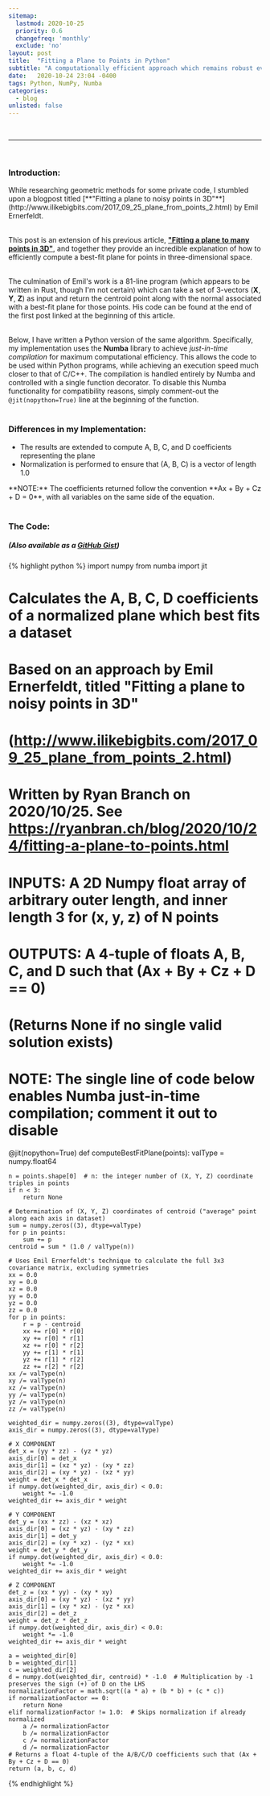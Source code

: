 ```yaml
---
sitemap:
  lastmod: 2020-10-25
  priority: 0.6
  changefreq: 'monthly'
  exclude: 'no'
layout: post
title:  "Fitting a Plane to Points in Python"
subtitle: "A computationally efficient approach which remains robust even with noisy inputs"
date:   2020-10-24 23:04 -0400
tags: Python, NumPy, Numba
categories:
  - blog
unlisted: false
---
```

<br />
<hr />
<br />

<h3><strong>Introduction:</strong></h3>
While researching geometric methods for some private code, I stumbled upon a blogpost titled [**"Fitting a plane to noisy points in 3D"**](http://www.ilikebigbits.com/2017_09_25_plane_from_points_2.html) by Emil Ernerfeldt.
<br />
<br />

This post is an extension of his previous article, [**"Fitting a plane to many points in 3D"**](http://www.ilikebigbits.com/2015_03_04_plane_from_points.html), and together they provide an incredible explanation of how to efficiently compute a best-fit plane for points in three-dimensional space.
<br />
<br />

The culmination of Emil's work is a 81-line program (which appears to be written in Rust, though I'm not certain) which can take a set of 3-vectors (**X**, **Y**, **Z**) as input and return the centroid point along with the normal associated with a best-fit plane for those points. His code can be found at the end of the first post linked at the beginning of this article.
<br />
<br />

Below, I have written a Python version of the same algorithm. Specifically, my implementation uses the **Numba** library to achieve *just-in-time compilation* for maximum computational efficiency. This allows the code to be used within Python programs, while achieving an execution speed much closer to that of C/C++. The compilation is handled entirely by Numba and controlled with a single function decorator. To disable this Numba functionality for compatibility reasons, simply comment-out the `@jit(nopython=True)` line at the beginning of the function.
<br />
<br />

<h3><strong>Differences in my Implementation:</strong></h3>
<ul>
    <li>The results are extended to compute A, B, C, and D coefficients representing the plane</li>
    <li>Normalization is performed to ensure that (A, B, C) is a vector of length 1.0</li>
</ul>
**NOTE:** The coefficients returned follow the convention **Ax + By + Cz + D = 0**, with all variables on the same side of the equation.
<br />
<br />

<h3><strong>The Code:</strong></h3>
<h5>(Also available as a <a href="https://gist.github.com/ryanbranch/8aa3f0768c6cb9268296468d63f8f21c">GitHub Gist</a>)</h5>
{% highlight python %}
import numpy
from numba import jit

# Calculates the A, B, C, D coefficients of a normalized plane which best fits a dataset
# Based on an approach by Emil Ernerfeldt, titled "Fitting a plane to noisy points in 3D"
#   (http://www.ilikebigbits.com/2017_09_25_plane_from_points_2.html)
# Written by Ryan Branch on 2020/10/25. See https://ryanbran.ch/blog/2020/10/24/fitting-a-plane-to-points.html
# INPUTS: A 2D Numpy float array of arbitrary outer length, and inner length 3 for (x, y, z) of N points
# OUTPUTS: A 4-tuple of floats A, B, C, and D such that (Ax + By + Cz + D == 0)
#            (Returns None if no single valid solution exists)
# NOTE: The single line of code below enables Numba just-in-time compilation; comment it out to disable
@jit(nopython=True)
def computeBestFitPlane(points):
    valType = numpy.float64
    
    n = points.shape[0]  # n: the integer number of (X, Y, Z) coordinate triples in points
    if n < 3:
        return None
    
    # Determination of (X, Y, Z) coordinates of centroid ("average" point along each axis in dataset)
    sum = numpy.zeros((3), dtype=valType)
    for p in points:
        sum += p
    centroid = sum * (1.0 / valType(n))
    
    # Uses Emil Ernerfeldt's technique to calculate the full 3x3 covariance matrix, excluding symmetries
    xx = 0.0
    xy = 0.0
    xz = 0.0
    yy = 0.0
    yz = 0.0
    zz = 0.0
    for p in points:
        r = p - centroid
        xx += r[0] * r[0]
        xy += r[0] * r[1]
        xz += r[0] * r[2]
        yy += r[1] * r[1]
        yz += r[1] * r[2]
        zz += r[2] * r[2]
    xx /= valType(n)
    xy /= valType(n)
    xz /= valType(n)
    yy /= valType(n)
    yz /= valType(n)
    zz /= valType(n)
    
    weighted_dir = numpy.zeros((3), dtype=valType)
    axis_dir = numpy.zeros((3), dtype=valType)
    
    # X COMPONENT
    det_x = (yy * zz) - (yz * yz)
    axis_dir[0] = det_x
    axis_dir[1] = (xz * yz) - (xy * zz)
    axis_dir[2] = (xy * yz) - (xz * yy)
    weight = det_x * det_x
    if numpy.dot(weighted_dir, axis_dir) < 0.0:
        weight *= -1.0
    weighted_dir += axis_dir * weight
    
    # Y COMPONENT
    det_y = (xx * zz) - (xz * xz)
    axis_dir[0] = (xz * yz) - (xy * zz)
    axis_dir[1] = det_y
    axis_dir[2] = (xy * xz) - (yz * xx)
    weight = det_y * det_y
    if numpy.dot(weighted_dir, axis_dir) < 0.0:
        weight *= -1.0
    weighted_dir += axis_dir * weight
    
    # Z COMPONENT
    det_z = (xx * yy) - (xy * xy)
    axis_dir[0] = (xy * yz) - (xz * yy)
    axis_dir[1] = (xy * xz) - (yz * xx)
    axis_dir[2] = det_z
    weight = det_z * det_z
    if numpy.dot(weighted_dir, axis_dir) < 0.0:
        weight *= -1.0
    weighted_dir += axis_dir * weight
    
    a = weighted_dir[0]
    b = weighted_dir[1]
    c = weighted_dir[2]
    d = numpy.dot(weighted_dir, centroid) * -1.0  # Multiplication by -1 preserves the sign (+) of D on the LHS
    normalizationFactor = math.sqrt((a * a) + (b * b) + (c * c))
    if normalizationFactor == 0:
        return None
    elif normalizationFactor != 1.0:  # Skips normalization if already normalized
        a /= normalizationFactor
        b /= normalizationFactor
        c /= normalizationFactor
        d /= normalizationFactor
    # Returns a float 4-tuple of the A/B/C/D coefficients such that (Ax + By + Cz + D == 0)
    return (a, b, c, d)

{% endhighlight %}

